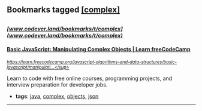 ## Bookmarks tagged [[complex]](https://www.codever.land/search?q=[complex])

_<sup><sup>[www.codever.land/bookmarks/t/complex](www.codever.land/bookmarks/t/complex)</sup></sup>_
---
#### [Basic JavaScript: Manipulating Complex Objects | Learn freeCodeCamp](https://learn.freecodecamp.org/javascript-algorithms-and-data-structures/basic-javascript/manipulating-complex-objects)
_<sup>https://learn.freecodecamp.org/javascript-algorithms-and-data-structures/basic-javascript/manipulati...</sup>_

Learn to code with free online courses, programming projects, and interview preparation for developer jobs.
* **tags**: [java](../tagged/java.md), [complex](../tagged/complex.md), [objects](../tagged/objects.md), [json](../tagged/json.md)
---
